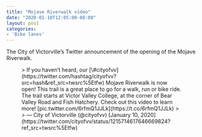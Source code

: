 ```yaml
---
title: "Mojave Riverwalk video"
date: "2020-01-10T12:05:00-08:00"
layout: post
categories:
- 'Bike lanes'
---
```


The City of Victorville’s Twitter announcement of the opening of the Mojave Riverwalk.

<figure class="wp-block-embed-twitter wp-block-embed is-type-rich is-provider-twitter"><div class="wp-block-embed__wrapper">> If you haven’t heard, our [\#cityofvv](https://twitter.com/hashtag/cityofvv?src=hash&ref_src=twsrc%5Etfw) Mojave Riverwalk is now open! This trail is a great place to go for a walk, run or bike ride. The trail starts at Victor Valley College, at the corner of Bear Valley Road and Fish Hatchery. Check out this video to learn more! [pic.twitter.com/6rfmQ1JJLk](https://t.co/6rfmQ1JJLk)
> 
> — City of Victorville (@cityofvv) [January 10, 2020](https://twitter.com/cityofvv/status/1215714617646669824?ref_src=twsrc%5Etfw)

<script async="" charset="utf-8" src="https://platform.twitter.com/widgets.js"></script></div></figure>